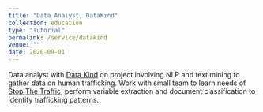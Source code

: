 ```yaml
---
title: "Data Analyst, DataKind"
collection: education
type: "Tutorial"
permalink: /service/datakind
venue: ""
date: 2020-09-01
---
```


Data analyst with <a href="datakind.co.uk">Data Kind</a> on project involving NLP and text mining to gather data on human trafficking. Work with small team to learn needs of <a href="https://www.stopthetraffik.org/">Stop The Traffic</a>, perform variable extraction and document classification to identify trafficking patterns.
